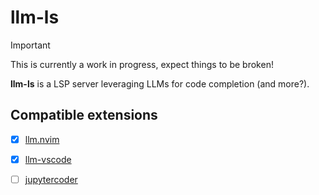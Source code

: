 # llm-ls

> [!IMPORTANT]
> This is currently a work in progress, expect things to be broken!

**llm-ls** is a LSP server leveraging LLMs for code completion (and more?).

## Compatible extensions

- [x] [llm.nvim](https://github.com/huggingface/llm.nvim)
- [x] [llm-vscode](https://github.com/huggingface/llm-vscode)
- [ ] [jupytercoder](https://github.com/bigcode-project/jupytercoder)

